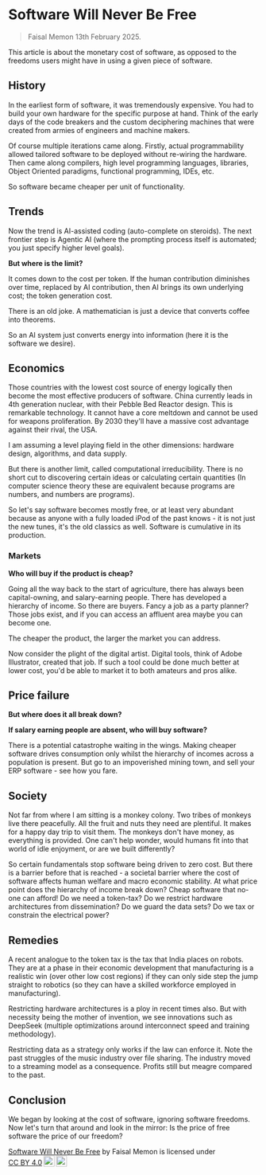 # Software Will Never Be Free
> Faisal Memon 13th February 2025.

This article is about the monetary cost of software, as opposed to the freedoms users might have in using a given piece of software.

## History

In the earliest form of software, it was tremendously expensive. You had to build your own hardware for the specific purpose at hand. Think of the early days of the code breakers and the custom deciphering machines that were created from armies of engineers and machine makers.

Of course multiple iterations came along. Firstly, actual programmability allowed tailored software to be deployed without re-wiring the hardware. Then came along compilers, high level programming languages, libraries, Object Oriented paradigms, functional programming, IDEs, etc.

So software became cheaper per unit of functionality.

## Trends

Now the trend is AI-assisted coding (auto-complete on steroids). The next frontier step is Agentic AI (where the prompting process itself is automated; you just specify higher level goals).

**But where is the limit?**

It comes down to the cost per token. If the human contribution diminishes over time, replaced by AI contribution, then AI brings its own underlying cost; the token generation cost.

There is an old joke. A mathematician is just a device that converts coffee into theorems.

So an AI system just converts energy into information (here it is the software we desire).

## Economics

Those countries with the lowest cost source of energy logically then become the most effective producers of software. China currently leads in 4th generation nuclear, with their Pebble Bed Reactor design. This is remarkable technology. It cannot have a core meltdown and cannot be used for weapons proliferation. By 2030 they'll have a massive cost advantage against their rival, the USA.

I am assuming a level playing field in the other dimensions: hardware design, algorithms, and data supply.

But there is another limit, called computational irreducibility. There is no short cut to discovering certain ideas or calculating certain quantities (In computer science theory these are equivalent because programs are numbers, and numbers are programs).

So let's say software becomes mostly free, or at least very abundant because as anyone with a fully loaded iPod of the past knows - it is not just the new tunes, it's the old classics as well. Software is cumulative in its production.

### Markets

**Who will buy if the product is cheap?**

Going all the way back to the start of agriculture, there has always been capital-owning, and salary-earning people. There has developed a hierarchy of income. So there are buyers. Fancy a job as a party planner? Those jobs exist, and if you can access an affluent area maybe you can become one.

The cheaper the product, the larger the market you can address.

Now consider the plight of the digital artist. Digital tools, think of Adobe Illustrator, created that job. If such a tool could be done much better at lower cost, you'd be able to market it to both amateurs and pros alike.

## Price failure

**But where does it all break down?**

**If salary earning people are absent, who will buy software?**

There is a potential catastrophe waiting in the wings. Making cheaper software drives consumption only whilst the hierarchy of incomes across a population is present. But go to an impoverished mining town, and sell your ERP software - see how you fare.

## Society

Not far from where I am sitting is a monkey colony. Two tribes of monkeys live there peacefully. All the fruit and nuts they need are plentiful. It makes for a happy day trip to visit them. The monkeys don't have money, as everything is provided. One can't help wonder, would humans fit into that world of idle enjoyment, or are we built differently?

So certain fundamentals stop software being driven to zero cost. But there is a barrier before that is reached - a societal barrier where the cost of software affects human welfare and macro economic stability. At what price point does the hierarchy of income break down? Cheap software that no-one can afford! Do we need a token-tax? Do we restrict hardware architectures from dissemination? Do we guard the data sets? Do we tax or constrain the electrical power?

## Remedies

A recent analogue to the token tax is the tax that India places on robots. They are at a phase in their economic development that manufacturing is a realistic win (over other low cost regions) if they can only side step the jump straight to robotics (so they can have a skilled workforce employed in manufacturing).

Restricting hardware architectures is a ploy in recent times also. But with necessity being the mother of invention, we see innovations such as DeepSeek (multiple optimizations around interconnect speed and training methodology).

Restricting data as a strategy only works if the law can enforce it. Note the past struggles of the music industry over file sharing. The industry moved to a streaming model as a consequence. Profits still but meagre compared to the past.

## Conclusion

We began by looking at the cost of software, ignoring software freedoms. Now let's turn that around and look in the mirror: Is the price of free software the price of our freedom?

<p xmlns:cc="http://creativecommons.org/ns#" xmlns:dct="http://purl.org/dc/terms/"><a property="dct:title" rel="cc:attributionURL" href="https://github.com/faisalmemon/Software-Will-Never-Be-Free">Software Will Never Be Free</a> by <span property="cc:attributionName">Faisal Memon</span> is licensed under <a href="https://creativecommons.org/licenses/by/4.0/?ref=chooser-v1" target="_blank" rel="license noopener noreferrer" style="display:inline-block;">CC BY 4.0<img style="height:22px!important;margin-left:3px;vertical-align:text-bottom;" src="https://mirrors.creativecommons.org/presskit/icons/cc.svg?ref=chooser-v1" alt=""><img style="height:22px!important;margin-left:3px;vertical-align:text-bottom;" src="https://mirrors.creativecommons.org/presskit/icons/by.svg?ref=chooser-v1" alt=""></a></p>

